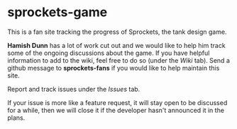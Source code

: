 # sprockets-game
This is a fan site tracking the progress of Sprockets, the tank design game.

**Hamish Dunn** has a lot of work cut out and we would like to help him track some of the ongoing discussions about the game. If you have helpful information to add to the wiki, feel free to do so (under the _Wiki_ tab). Send a github message to **sprockets-fans** if you would like to help maintain this site.

Report and track issues under the _Issues_ tab.

If your issue is more like a feature request, it will stay open to be discussed for a while, then we will close it if the developer hasn't announced it in the plans. 

